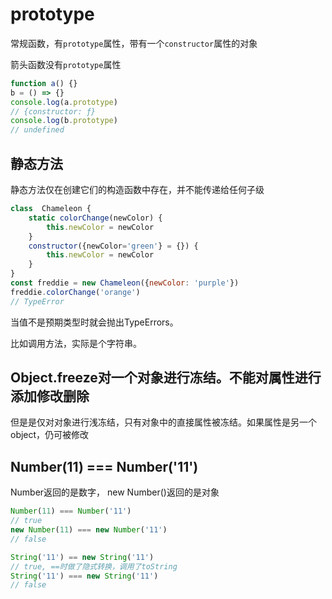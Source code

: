 # prototype

常规函数，有`prototype`属性，带有一个`constructor`属性的对象

箭头函数没有`prototype`属性

```js
function a() {}
b = () => {}
console.log(a.prototype)
// {constructor: ƒ}
console.log(b.prototype)
// undefined
```

## 静态方法

静态方法仅在创建它们的构造函数中存在，并不能传递给任何子级

```js
class  Chameleon {
    static colorChange(newColor) {
        this.newColor = newColor
    }
    constructor({newColor='green'} = {}) {
        this.newColor = newColor
    }
}
const freddie = new Chameleon({newColor: 'purple'})
freddie.colorChange('orange')
// TypeError
```

当值不是预期类型时就会抛出TypeErrors。

比如调用方法，实际是个字符串。

## Object.freeze对一个对象进行冻结。不能对属性进行添加修改删除

但是是仅对对象进行浅冻结，只有对象中的直接属性被冻结。如果属性是另一个object，仍可被修改

## Number(11) === Number('11')

Number返回的是数字， new Number()返回的是对象

```js
Number(11) === Number('11')
// true
new Number(11) === new Number('11')
// false

String('11') == new String('11')
// true, ==时做了隐式转换，调用了toString
String('11') === new String('11')
// false
```


